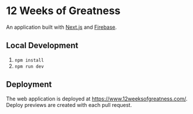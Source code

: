 # 12 Weeks of Greatness

An application built with [Next.js](https://nextjs.org/) and [Firebase](https://firebase.google.com/).

## Local Development
1. `npm install`
2. `npm run dev`

## Deployment
The web application is deployed at https://www.12weeksofgreatness.com/. Deploy previews are created with each pull request.
